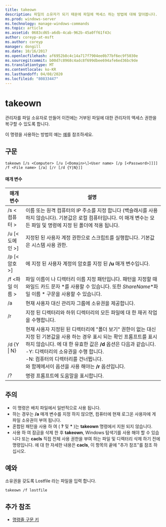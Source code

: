 ```yaml
---
title: takeown
description: 파일의 소유자가 되기 때문에 파일에 액세스 하는 방법에 대해 알아봅니다.
ms.prod: windows-server
ms.technology: manage-windows-commands
ms.topic: article
ms.assetid: 0683cd65-a6db-4cab-962b-45a0ff61f43c
author: coreyp-at-msft
ms.author: coreyp
manager: dongill
ms.date: 10/16/2017
ms.openlocfilehash: af6952b8c4c14a717f7904ee0b77bf6ec9f5030e
ms.sourcegitcommit: b00d7c8968c4adc8f699dbee694afe6ed36bc9de
ms.translationtype: MT
ms.contentlocale: ko-KR
ms.lasthandoff: 04/08/2020
ms.locfileid: "80833447"
---
```

# <a name="takeown"></a>takeown

관리자를 파일 소유자로 만들어 이전에는 거부된 파일에 대한 관리자의 액세스 권한을 복구할 수 있도록 합니다.

이 명령을 사용하는 방법의 예는 [예](#BKMK_examples)를 참조하세요.

## <a name="syntax"></a>구문

```
takeown [/s <Computer> [/u [<Domain>\]<User name> [/p [<Password>]]]] /f <File name> [/a] [/r [/d {Y|N}]]
```

#### <a name="parameters"></a>매개 변수

|매개 변수|설명|
|---------|-----------|
|/s \<컴퓨터 >|이름 또는 원격 컴퓨터의 IP 주소를 지정 합니다 (백슬래시를 사용 하지 않습니다). 기본값은 로컬 컴퓨터입니다. 이 매개 변수는 모든 파일 및 명령에 지정 된 폴더에 적용 됩니다.|
|/u [\<도메인 >\]<User name>|지정된 된 사용자 계정 권한으로 스크립트를 실행합니다. 기본값은 시스템 사용 권한.|
|/p [\<암호 >]|에 지정 된 사용자 계정의 암호를 지정 된 **/u** 매개 변수입니다.|
|/f \<파일 이름 >|파일 이름이 나 디렉터리 이름 지정 패턴입니다. 패턴을 지정할 때 와일드 카드 문자 *를 사용할 수 있습니다. 또한 *ShareName*\*파일 이름 * 구문을 사용할 수 있습니다.|
|/a|현재 사용자 대신 관리자 그룹에 소유권을 제공합니다.|
|/r|지정 된 디렉터리와 하위 디렉터리의 모든 파일에 대 한 재귀 작업을 수행합니다.|
|/d {Y \| N}|현재 사용자 지정된 된 디렉터리에 "폴더 보기" 권한이 없는 대신 지정 된 기본값을 사용 하는 경우 표시 되는 확인 프롬프트를 표시 하지 않습니다. 에 대 한 유효한 값은 **/d** 옵션은 다음과 같습니다.</br>-Y: 디렉터리의 소유권을 수행 합니다.</br>-N: 컴퓨터의 디렉터리를 건너뜁니다.</br>와 함께에서이 옵션을 사용 해야는 **/r** 옵션입니다.|
|/?|명령 프롬프트에 도움말을 표시합니다.|

## <a name="remarks"></a>주의

-   이 명령은 배치 파일에서 일반적으로 사용 됩니다.
-   하는 경우는 **/a** 매개 변수를 지정 하지 않으면, 컴퓨터에 현재 로그온 사용자에 게 파일 소유권이 부여 됩니다.
-   혼합된 패턴을 사용 하 여 ( **?** 및 **&#42;** )는 **takeown** 명령에서 지원 되지 않습니다.
-   사용 하 여 잠금을 삭제 한 후 **takeown**, Windows 탐색기를 사용 해야 할 수 있습니다 또는 **cacls** 직접 전체 사용 권한을 부여 하는 파일 및 디렉터리 삭제 하기 전에 명령입니다. 에 대 한 자세한 내용은 **cacls**, 이 항목의 끝에 "추가 참조"를 참조 하십시오.

## <a name="examples"></a><a name="BKMK_examples"></a>예와

소유권을 갖도록 Lostfile 라는 파일을 입력 합니다.
```
takeown /f lostfile
```

## <a name="additional-references"></a>추가 참조

- [명령줄 구문 키](command-line-syntax-key.md)